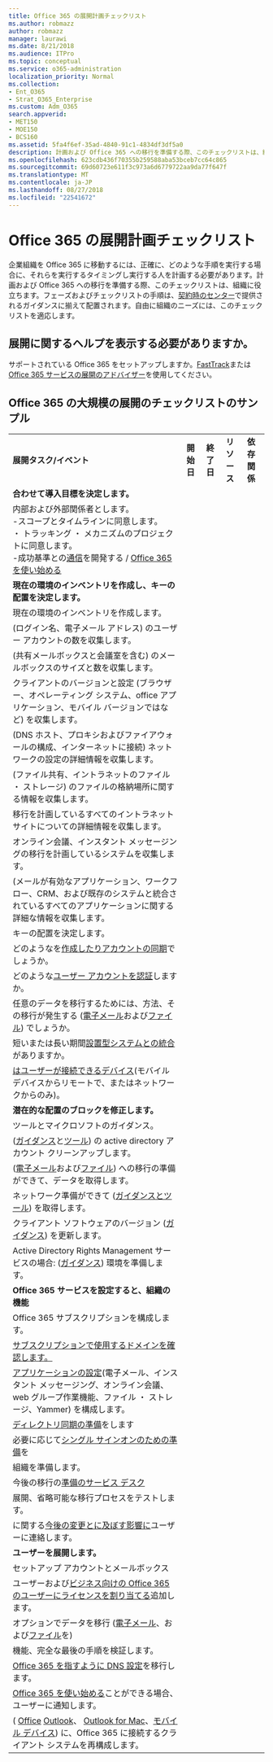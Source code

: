 ```yaml
---
title: Office 365 の展開計画チェックリスト
ms.author: robmazz
author: robmazz
manager: laurawi
ms.date: 8/21/2018
ms.audience: ITPro
ms.topic: conceptual
ms.service: o365-administration
localization_priority: Normal
ms.collection:
- Ent_O365
- Strat_O365_Enterprise
ms.custom: Adm_O365
search.appverid:
- MET150
- MOE150
- BCS160
ms.assetid: 5fa4f6ef-35ad-4840-91c1-4834df3df5a0
description: 計画および Office 365 への移行を準備する際、このチェックリストは、組織に役立ちます。フェーズおよびチェックリストの手順は、契約時のセンターで提供されるガイダンスに揃えて配置されます。
ms.openlocfilehash: 623cdb436f70355b259588aba53bceb7cc64c865
ms.sourcegitcommit: 69d60723e611f3c973a6d6779722aa9da77f647f
ms.translationtype: MT
ms.contentlocale: ja-JP
ms.lasthandoff: 08/27/2018
ms.locfileid: "22541672"
---
```

# <a name="deployment-planning-checklist-for-office-365"></a>Office 365 の展開計画チェックリスト

企業組織を Office 365 に移動するには、正確に、どのような手順を実行する場合に、それらを実行するタイミングし実行する人を計画する必要があります。計画および Office 365 への移行を準備する際、このチェックリストは、組織に役立ちます。フェーズおよびチェックリストの手順は、[契約時のセンター](https://go.microsoft.com/fwlink/?LinkId=517115)で提供されるガイダンスに揃えて配置されます。自由に組織のニーズには、このチェックリストを適応します。

## <a name="need-help-with-your-deployment"></a>展開に関するヘルプを表示する必要がありますか。
サポートされている Office 365 をセットアップしますか。[FastTrack](https://fasttrack.microsoft.com/office)または[Office 365 サービスの展開のアドバイザー](deployment-advisors-for-office-365.md)を使用してください。

## <a name="sample-checklist-for-an-office-365-enterprise-deployment"></a>Office 365 の大規模の展開のチェックリストのサンプル

||||||
|:-----|:-----|:-----|:-----|:-----|
|**展開タスク/イベント** <br/> |**開始日** <br/> |**終了日** <br/> |**リソース** <br/> |**依存関係** <br/> |
|**合わせて導入目標を決定します。** <br/> |||||
| 内部および外部関係者とします。<br>  -スコープとタイムラインに同意します。 <br>  ・ トラッキング ・ メカニズムのプロジェクトに同意します。  <br>  -成功基準との[通信](https://fasttrack.microsoft.com/office)を開発する / [Office 365 を使い始める](https://support.office.com/article/396b8d9e-e118-42d0-8a0d-87d1f2f055fb)|||||
|**現在の環境のインベントリを作成し、キーの配置を決定します。** |||||
|現在の環境のインベントリを作成します。 |||||
| (ログイン名、電子メール アドレス) のユーザー アカウントの数を収集します。 |||||
| (共有メールボックスと会議室を含む) のメールボックスのサイズと数を収集します。 |||||
| クライアントのバージョンと設定 (ブラウザー、オペレーティング システム、office アプリケーション、モバイル バージョンではなど) を収集します。 |||||
| (DNS ホスト、プロキシおよびファイアウォールの構成、インターネットに接続) ネットワークの設定の詳細情報を収集します。 |||||
| (ファイル共有、イントラネットのファイル ・ ストレージ) のファイルの格納場所に関する情報を収集します。 |||||
| 移行を計画しているすべてのイントラネット サイトについての詳細情報を収集します。 |||||
| オンライン会議、インスタント メッセージングの移行を計画しているシステムを収集します。 |||||
| (メールが有効なアプリケーション、ワークフロー、CRM、および既存のシステムと統合されているすべてのアプリケーションに関する詳細な情報を収集します。 |||||
|キーの配置を決定します。 |||||
| どのようなを[作成したりアカウントの同期](https://go.microsoft.com/fwlink/?LinkId=534819)でしょうか。 |||||
| どのような[ユーザー アカウントを認証](https://go.microsoft.com/fwlink/?LinkId=534820)しますか。 |||||
| 任意のデータを移行するためには、方法、その移行が発生する ([電子メール](https://go.microsoft.com/fwlink/?LinkId=534823)および[ファイル](https://go.microsoft.com/fwlink/?LinkId=534824)) でしょうか。 |||||
| 短いまたは長い期間[設置型システムとの統合](https://go.microsoft.com/fwlink/?LinkId=534822)がありますか。 |||||
| [はユーザーが接続できるデバイス](https://go.microsoft.com/fwlink/?LinkId=534821)(モバイル デバイスからリモートで、またはネットワークからのみ)。 |||||
|**潜在的な配置のブロックを修正します。** |||||
|ツールとマイクロソフトのガイダンス。 |||||
| ([ガイダンス](https://go.microsoft.com/fwlink/?LinkId=534825)と[ツール](https://go.microsoft.com/fwlink/?LinkId=534826)) の active directory アカウント クリーンアップします。 |||||
| ([電子メール](https://go.microsoft.com/fwlink/?LinkId=534823)および[ファイル](https://go.microsoft.com/fwlink/?LinkId=534824)) への移行の準備ができて、データを取得します。 |||||
| ネットワーク準備ができて ([ガイダンスとツール](https://aka.ms/tune)) を取得します。 |||||
| クライアント ソフトウェアのバージョン ([ガイダンス](https://go.microsoft.com/fwlink/?LinkId=534827)) を更新します。 |||||
| Active Directory Rights Management サービスの場合: ([ガイダンス](https://go.microsoft.com/fwlink/?linkid=844967)) 環境を準備します。  <br/> |||||
|**Office 365 サービスを設定すると、組織の機能** |||||
|Office 365 サブスクリプションを構成します。 |||||
|[サブスクリプションで使用するドメインを確認します。](https://go.microsoft.com/fwlink/?LinkId=534828) |||||
| [アプリケーションの設定](https://go.microsoft.com/fwlink/?LinkId=534829)(電子メール、インスタント メッセージング、オンライン会議、web グループ作業機能、ファイル ・ ストレージ、Yammer) を構成します。 |||||
| [ディレクトリ同期の準備](https://go.microsoft.com/fwlink/?LinkId=534830)をします |||||
| 必要に応じて[シングル サインオンのための準備](https://go.microsoft.com/fwlink/?LinkId=534831)を |||||
|組織を準備します。 |||||
|今後の移行の[準備のサービス デスク](https://fasttrack.microsoft.com/office) |||||
| 展開、省略可能な移行プロセスをテストします。 |||||
| に関する[今後の変更とに及ぼす影響に](https://fasttrack.microsoft.com/office)ユーザーに連絡します。 |||||
|**ユーザーを展開します。** |||||
|セットアップ アカウントとメールボックス |||||
| ユーザーおよび[ビジネス向けの Office 365 のユーザーにライセンスを割り当てる](https://support.office.com/article/997596b5-4173-4627-b915-36abac6786dc)追加します。 |||||
| オプションでデータを移行 ([電子メール](https://go.microsoft.com/fwlink/?LinkId=534823)、および[ファイル](https://go.microsoft.com/fwlink/?LinkId=534824)を) |||||
|機能、完全な最後の手順を検証します。 |||||
| [Office 365 を指すように DNS 設定](https://go.microsoft.com/fwlink/?LinkId=534835)を移行します。 |||||
| [Office 365 を使い始める](https://support.office.com/en-us/article/office-365-basics-video-training-396b8d9e-e118-42d0-8a0d-87d1f2f055fb?ui=en-US&amp;rs=en-US&amp;ad=US)ことができる場合、ユーザーに通知します。 |||||
| ( [Office](https://go.microsoft.com/fwlink/?LinkId=534836) [Outlook](https://go.microsoft.com/fwlink/?LinkId=534837)、 [Outlook for Mac](https://support.office.com/article/6e27792a-9267-4aa4-8bb6-c84ef146101b#PickTab=Outlook_for_Mac)、[モバイル デバイス](https://go.microsoft.com/fwlink/?LinkId=534840)) に、Office 365 に接続するクライアント システムを再構成します。  |||||
